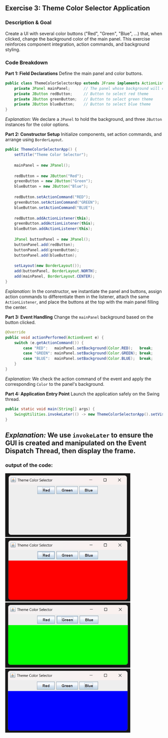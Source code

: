 ## Exercise 3: Theme Color Selector Application

### Description & Goal

Create a UI with several color buttons ("Red", "Green", "Blue", ...) that, when clicked, change the background color of the main panel. This exercise reinforces component integration, action commands, and background styling.

### Code Breakdown

**Part 1: Field Declarations**
Define the main panel and color buttons.

```java
public class ThemeColorSelectorApp extends JFrame implements ActionListener {
    private JPanel mainPanel;      // The panel whose background will change
    private JButton redButton;     // Button to select red theme
    private JButton greenButton;   // Button to select green theme
    private JButton blueButton;    // Button to select blue theme
}
```

*Explanation:* We declare a `JPanel` to hold the background, and three `JButton` instances for the color options.

**Part 2: Constructor Setup**
Initialize components, set action commands, and arrange using `BorderLayout`.

```java
public ThemeColorSelectorApp() {
    setTitle("Theme Color Selector");

    mainPanel = new JPanel();

    redButton = new JButton("Red");
    greenButton = new JButton("Green");
    blueButton = new JButton("Blue");

    redButton.setActionCommand("RED");
    greenButton.setActionCommand("GREEN");
    blueButton.setActionCommand("BLUE");

    redButton.addActionListener(this);
    greenButton.addActionListener(this);
    blueButton.addActionListener(this);

    JPanel buttonPanel = new JPanel();
    buttonPanel.add(redButton);
    buttonPanel.add(greenButton);
    buttonPanel.add(blueButton);

    setLayout(new BorderLayout());
    add(buttonPanel, BorderLayout.NORTH);
    add(mainPanel, BorderLayout.CENTER);
}
```

*Explanation:* In the constructor, we instantiate the panel and buttons, assign action commands to differentiate them in the listener, attach the same `ActionListener`, and place the buttons at the top with the main panel filling the center.

**Part 3: Event Handling**
Change the `mainPanel` background based on the button clicked.

```java
@Override
public void actionPerformed(ActionEvent e) {
    switch (e.getActionCommand()) {
        case "RED":   mainPanel.setBackground(Color.RED);   break;
        case "GREEN": mainPanel.setBackground(Color.GREEN); break;
        case "BLUE":  mainPanel.setBackground(Color.BLUE);  break;
    }
}
```

*Explanation:* We check the action command of the event and apply the corresponding `Color` to the panel's background.

**Part 4: Application Entry Point**
Launch the application safely on the Swing thread.

```java
public static void main(String[] args) {
    SwingUtilities.invokeLater(() -> new ThemeColorSelectorApp().setVisible(true));
}
```

*Explanation:* We use `invokeLater` to ensure the GUI is created and manipulated on the Event Dispatch Thread, then display the frame.
---
### output of the code:
<img src="images/img-3-1.png" alt="..." width="400"/>
<img src="images/img-3-2.png" alt="..." width="400"/>
<img src="images/img-3-3.png" alt="..." width="400"/>
<img src="images/img-3-4.png" alt="..." width="400"/>

